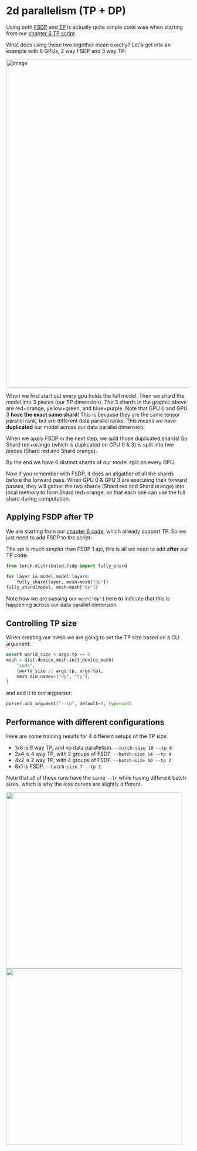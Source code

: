 # 2d parallelism (TP + DP)

Using both [FSDP](../04-fully-sharded-data-parallel) and [TP](../06-tensor-parallel) is actually quite simple code wise when starting from our [chapter 6 TP script](../06-tensor-parallel/train_llm.py).

What does using these two together mean exactly? Let's get into an example with 6 GPUs, 2 way FSDP and 3 way TP:

<img width="894" alt="image" src="https://github.com/user-attachments/assets/c384756a-66a9-4056-be1b-018fb046e275" />

When we first start out every gpu holds the full model. Then we shard the model into 3 pieces (our TP dimension). The 3 shards in the graphic above are red+orange, yellow+green, and blue+purple. Note that GPU 0 and GPU 3 **have the exact same shard**! This is because they are the same tensor parallel rank, but are different data parallel ranks. This means we have **duplicated** our model across our data parallel dimension.

When we apply FSDP in the next step, we split those duplicated shards! So Shard red+orange (which is duplicated on GPU 0 & 3) is split into two pieces (Shard red and Shard orange).

By the end we have 6 distinct shards of our model split on every GPU.

Now if you remember with FSDP, it does an allgather of all the shards before the forward pass. When GPU 0 & GPU 3 are executing their forward passes, they will gather the two shards (Shard red and Shard orange) into local memory to form Shard red+orange, so that each one can use the full shard during computation.

## Applying FSDP after TP

We are starting from our [chapter 6 code](../06-tensor-parallel/train_llm.py), which already support TP. So we just need to add FSDP to the script:

The api is much simpler than FSDP 1 api, this is all we need to add **after** our TP code:

```python
from torch.distributed.fsdp import fully_shard

for layer in model.model.layers:
    fully_shard(layer, mesh=mesh["dp"])
fully_shard(model, mesh=mesh["dp"])
```

Note how we are passing our `mesh["dp"]` here to indicate that this is happening across our data parallel dimension.

## Controlling TP size

When creating our mesh we are going to set the TP size based on a CLI argument:

```python
assert world_size % args.tp == 0
mesh = dist.device_mesh.init_device_mesh(
    "cuda",
    (world_size // args.tp, args.tp),
    mesh_dim_names=("dp", "tp"),
)
```

and add it to our argparser:

```python
parser.add_argument("--tp", default=8, type=int)
```

## Performance with different configurations

Here are some training results for 4 different setups of the TP size:
- 1x8 is 8 way TP, and no data parallelism. `--batch-size 18 --tp 8`
- 2x4 is 4 way TP, with 2 groups of FSDP. `--batch-size 14 --tp 4`
- 4x2 is 2 way TP, with 4 groups of FSDP. `--batch-size 10 --tp 2`
- 8x1 is FSDP. `--batch-size 7 --tp 1`

Note that all of these runs have the same `--lr` while having different batch sizes, which is why the loss curves are slightly different.

<img src="https://github.com/user-attachments/assets/8645b7d2-992f-4f49-9214-f6c5d4d42c37" width="480px" />

<img src="https://github.com/user-attachments/assets/1b9269ce-c1db-43e4-9fd7-0bbf11871b11" width="480px" />


